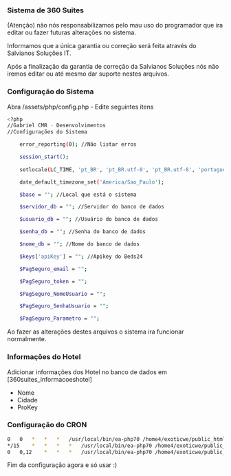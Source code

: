 ### Sistema de 360 Suites

(Atenção) não nós responsabilizamos pelo mau uso do programador que ira editar ou fazer futuras alterações no sistema.

Informamos que a única garantia ou correção será feita através do Salvianos Soluções IT.

Após a finalização da garantia de correção da Salvianos Soluções nós não iremos editar ou até mesmo dar suporte nestes arquivos.


### Configuração do Sistema

Abra /assets/php/config.php - Edite seguintes itens

```sh
<?php
//Gabriel CMR - Desenvolvimentos  
//Configurações do Sistema 

	error_reporting(0); //Não listar erros  

	session_start();
 
	setlocale(LC_TIME, 'pt_BR', 'pt_BR.utf-8', 'pt_BR.utf-8', 'portuguese'); 

	date_default_timezone_set('America/Sao_Paulo'); 

	$base = ""; //Local que está o sistema

	$servidor_db = ""; //Servidor do banco de dados

	$usuario_db = ""; //Usuário do banco de dados

	$senha_db = ""; //Senha do banco de dados

	$nome_db = ""; //Nome do banco de dados

	$keys['apiKey'] = ""; //Apikey do Beds24

	$PagSeguro_email = "";

	$PagSeguro_token = "";

	$PagSeguro_NomeUsuario = "";

	$PagSeguro_SenhaUsuario = "";

	$PagSeguro_Parametro = ""; 
```

Ao fazer as alterações destes arquivos o sistema ira funcionar normalmente.

### Informações do Hotel

Adicionar informações dos Hotel no banco de dados em [360suites_informacoeshotel]

* Nome
* Cidade
* ProKey

### Configuração do CRON

```sh
0	0	*	*	*	/usr/local/bin/ea-php70 /home4/exoticwe/public_html/360suitescom/reservas/assets/cron/beds24.api.reload.php
*/15	*	*	*	*	/usr/local/bin/ea-php70 /home4/exoticwe/public_html/360suitescom/reservas/assets/cron/beds24.api.refresh30seg.php
0	0,12	*	*	*	/usr/local/bin/ea-php70 /home4/exoticwe/public_html/360suitescom/reservas/assets/cron/beds24.api.search.php
```

Fim da configuração agora e só usar :)
